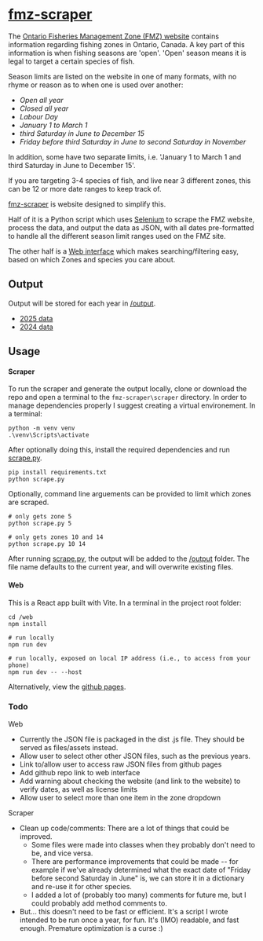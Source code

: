 # [fmz-scraper](https://oversizedcanoe.github.io/fmz-scraper/)
The [Ontario Fisheries Management Zone (FMZ) website](https://www.ontario.ca/page/ontario-fishery-regulations-variation-orders) contains information regarding fishing zones in Ontario, Canada. A key part of this information is when fishing seasons are 'open'. 'Open' season means it is legal to target a certain species of fish.

Season limits are listed on the website in one of many formats, with no rhyme or reason as to when one is used over another:
- _Open all year_
- _Closed all year_
- _Labour Day_
- _January 1 to March 1_
- _third Saturday in June to December 15_
- _Friday before third Saturday in June to second Saturday in November_

In addition, some have two separate limits, i.e. 'January 1 to March 1 and third Saturday in June to December 15'.

If you are targeting 3-4 species of fish, and live near 3 different zones, this can be 12 or more date ranges to keep track of.

[fmz-scraper](https://oversizedcanoe.github.io/fmz-scraper/) is website designed to simplify this.

Half of it is a Python script which uses [Selenium](https://www.selenium.dev/) to scrape the FMZ website, process the data, and output the data as JSON, with all dates pre-formatted to handle all the different season limit ranges used on the FMZ site.

The other half is a [Web interface](https://oversizedcanoe.github.io/fmz-scraper/) which makes searching/filtering easy, based on which Zones and species you care about.

## Output
Output will be stored for each year in [/output](/output).
- [2025 data](/output/2025.json)
- [2024 data](/output/2024.json)

## Usage
#### Scraper
To run the scraper and generate the output locally, clone or download the repo and open a terminal to the `fmz-scraper\scraper` directory. In order to manage dependencies properly I suggest creating a virtual environement. In a terminal: 
````
python -m venv venv
.\venv\Scripts\activate
````
After optionally doing this, install the required dependencies and run [scrape.py](scrape.py).
````
pip install requirements.txt
python scrape.py
````
Optionally, command line arguements can be provided to limit which zones are scraped.
````
# only gets zone 5
python scrape.py 5

# only gets zones 10 and 14
python scrape.py 10 14
````
After running [scrape.py](scrape.py), the output will be added to the [/output](/output) folder. The file name defaults to the current year, and will overwrite existing files.


#### Web
This is a React app built with Vite. In a terminal in the project root folder:
````
cd /web
npm install

# run locally
npm run dev 

# run locally, exposed on local IP address (i.e., to access from your phone)
npm run dev -- --host
````

Alternatively, view the [github pages](https://oversizedcanoe.github.io/fmz-scraper/).

### Todo
Web
- Currently the JSON file is packaged in the dist .js file. They should be served as files/assets instead.
- Allow user to select other other JSON files, such as the previous years.
- Link to/allow user to access raw JSON files from github pages
- Add github repo link to web interface 
- Add warning about checking the website (and link to the website) to verify dates, as well as license limits
- Allow user to select more than one item in the zone dropdown

Scraper
- Clean up code/comments: There are a lot of things that could be improved. 
    - Some files were made into classes when they probably don't need to be, and vice versa.
    - There are performance improvements that could be made -- for example if we've already determined what the exact date of "Friday before second Saturday in June" is, we can store it in a dictionary and re-use it for other species.
    - I added a lot of (probably too many) comments for future me, but I could probably add method comments to.
- But... this doesn't need to be fast or efficient. It's a script I wrote intended to be run once a year, for fun. It's (IMO) readable, and fast enough. Premature optimization is a curse :)
